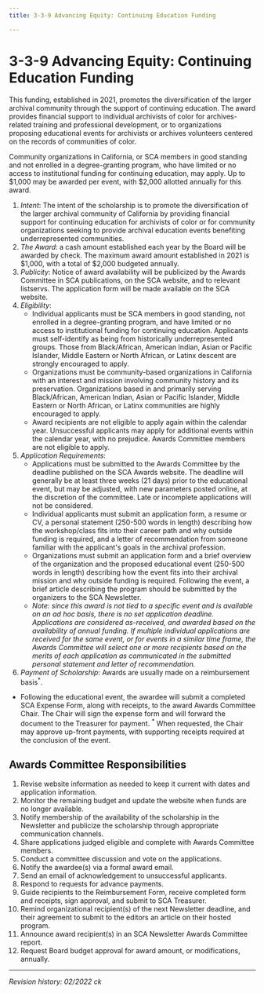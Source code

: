 ```yaml
---
title: 3-3-9 Advancing Equity: Continuing Education Funding

---
```


# 3-3-9 Advancing Equity: Continuing Education Funding
This funding, established in 2021, promotes the diversification of the larger archival community through the support of continuing education. The award provides financial support to individual archivists of color for archives-related training and professional development, or to organizations proposing educational events for archivists or archives volunteers centered on the records of communities of color.

Community organizations in California, or SCA members in good standing and not enrolled in a degree-granting program, who have limited or no access to institutional funding for continuing education, may apply. Up to $1,000 may be awarded per event, with $2,000 allotted annually for this award.

1. _Intent_: The intent of the scholarship is to promote the diversification of the larger archival community of California by providing financial support for continuing education for archivists of color or for community organizations seeking to provide archival education events benefiting underrepresented communities.
2. _The Award_: a cash amount established each year by the Board will be awarded by check. The maximum award amount established in 2021 is $1,000, with a total of $2,000 budgeted annually.
3. _Publicity_: Notice of award availability will be publicized by the Awards Committee in SCA publications, on the SCA website, and to relevant listservs. The application form will be made available on the SCA website.
4. _Eligibility_:
   - Individual applicants must be SCA members in good standing, not enrolled in a degree-granting program, and have limited or no access to institutional funding for continuing education. Applicants must self-identify as being from historically underrepresented groups. Those from Black/African, American Indian, Asian or Pacific Islander, Middle Eastern or North African, or Latinx descent are strongly encouraged to apply.
   - Organizations must be community-based organizations in California with an interest and mission involving community history and its preservation. Organizations based in and primarily serving Black/African, American Indian, Asian or Pacific Islander, Middle Eastern or North African, or Latinx communities are highly encouraged to apply.
   - Award recipients are not eligible to apply again within the calendar year. Unsuccessful applicants may apply for additional events within the calendar year, with no prejudice. Awards Committee members are not eligible to apply.
5. _Application Requirements_:
   - Applications must be submitted to the Awards Committee by the deadline published on the SCA Awards website. The deadline will generally be at least three weeks (21 days) prior to the educational event, but may be adjusted, with new parameters posted online, at the discretion of the committee. Late or incomplete applications will not be considered.
   - Individual applicants must submit an application form, a resume or CV, a personal statement (250-500 words in length) describing how the workshop/class fits into their career path and why outside funding is required, and a letter of recommendation from someone familiar with the applicant's goals in the archival profession.
   - Organizations must submit an application form and a brief overview of the organization and the proposed educational event (250-500 words in length) describing how the event fits into their archival mission and why outside funding is required. Following the event, a brief article describing the program should be submitted by the organizers to the SCA Newsletter.
   - _Note: since this award is not tied to a specific event and is available on an ad hoc basis, there is no set application deadline. Applications are considered as-received, and awarded based on the availability of annual funding. If multiple individual applications are received for the same event, or for events in a similar time frame, the Awards Committee will select one or more recipients based on the merits of each application as communicated in the submitted personal statement and letter of recommendation._
6. _Payment of Scholarship_: Awards are usually made on a reimbursement basis<sup>*</sup>.
- Following the educational event, the awardee will submit a completed SCA Expense Form, along with receipts, to the award Awards Committee Chair. The Chair will sign the expense form and will forward the document to the Treasurer for payment.
<sup>*</sup> When requested, the Chair may approve up-front payments, with supporting receipts
required at the conclusion of the event.

## Awards Committee Responsibilities
1. Revise website information as needed to keep it current with dates and application information.
2. Monitor the remaining budget and update the website when funds are no longer available.
3. Notify membership of the availability of the scholarship in the Newsletter and publicize the scholarship through appropriate communication channels.
4. Share applications judged eligible and complete with Awards Committee members.
5. Conduct a committee discussion and vote on the applications.
6. Notify the awardee(s) via a formal award email.
7. Send an email of acknowledgement to unsuccessful applicants.
8. Respond to requests for advance payments.
9. Guide recipients to the Reimbursement Form, receive completed form and receipts, sign approval, and submit to SCA Treasurer.
10. Remind organizational recipient(s) of the next Newsletter deadline, and their agreement to submit to the editors an article on their hosted program.
11. Announce award recipient(s) in an SCA Newsletter Awards Committee report.
12. Request Board budget approval for award amount, or modifications, annually.

***

_Revision history: 02/2022 ck_
